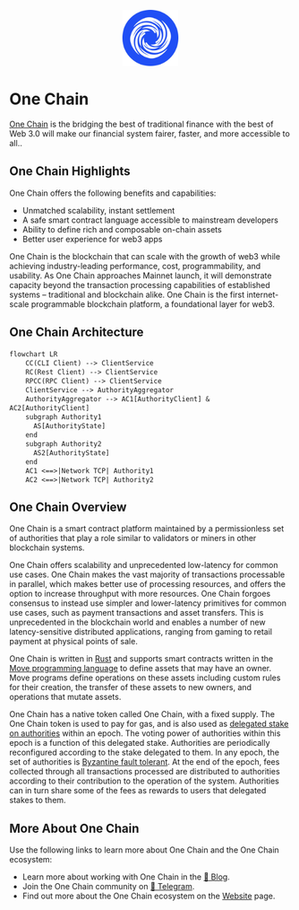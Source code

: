 <p align="center">
<img src="https://raw.githubusercontent.com/one-chain-labs/onechain/refs/heads/main/docs/logo.jpg" alt="Logo" width="100" height="100">
</p>

# One Chain

[One Chain](https://onelabs.cc) is the bridging the best of traditional finance with the best of Web 3.0 will make our financial system fairer, faster, and more accessible to all..

## One Chain Highlights

One Chain offers the following benefits and capabilities:

 * Unmatched scalability, instant settlement
 * A safe smart contract language accessible to mainstream developers
 * Ability to define rich and composable on-chain assets
 * Better user experience for web3 apps

One Chain is the blockchain that can scale with the growth of web3 while achieving industry-leading performance, cost, programmability, and usability. As One Chain approaches Mainnet launch, it will demonstrate capacity beyond the transaction processing capabilities of established systems – traditional and blockchain alike. One Chain is the first internet-scale programmable blockchain platform, a foundational layer for web3.

## One Chain Architecture

```mermaid
flowchart LR
    CC(CLI Client) --> ClientService
    RC(Rest Client) --> ClientService
    RPCC(RPC Client) --> ClientService
    ClientService --> AuthorityAggregator
    AuthorityAggregator --> AC1[AuthorityClient] & AC2[AuthorityClient]
    subgraph Authority1
      AS[AuthorityState]
    end
    subgraph Authority2
      AS2[AuthorityState]
    end
    AC1 <==>|Network TCP| Authority1
    AC2 <==>|Network TCP| Authority2
```

## One Chain Overview

One Chain is a smart contract platform maintained by a permissionless set of authorities that play a role similar to validators or miners in other blockchain systems.

One Chain offers scalability and unprecedented low-latency for common use cases. One Chain makes the vast majority of transactions processable in parallel, which makes better use of processing resources, and offers the option to increase throughput with more resources. One Chain forgoes consensus to instead use simpler and lower-latency primitives for common use cases, such as payment transactions and asset transfers. This is unprecedented in the blockchain world and enables a number of new latency-sensitive distributed applications, ranging from gaming to retail payment at physical points of sale.

One Chain is written in [Rust](https://www.rust-lang.org) and supports smart contracts written in the [Move programming language](https://github.com/move-language/move) to define assets that may have an owner. Move programs define operations on these assets including custom rules for their creation, the transfer of these assets to new owners, and operations that mutate assets.

One Chain has a native token called One Chain, with a fixed supply. The One Chain token is used to pay for gas, and is also used as [delegated stake on authorities](https://learn.bybit.com/blockchain/delegated-proof-of-stake-dpos/) within an epoch. The voting power of authorities within this epoch is a function of this delegated stake. Authorities are periodically reconfigured according to the stake delegated to them. In any epoch, the set of authorities is [Byzantine fault tolerant](https://pmg.csail.mit.edu/papers/osdi99.pdf). At the end of the epoch, fees collected through all transactions processed are distributed to authorities according to their contribution to the operation of the system. Authorities can in turn share some of the fees as rewards to users that delegated stakes to them.

## More About One Chain

Use the following links to learn more about One Chain and the One Chain ecosystem:

 * Learn more about working with One Chain in the [📔 Blog](https://onechain.medium.com).
 * Join the One Chain community on [💬 Telegram](https://t.me/hello_onechain).
 * Find out more about the One Chain ecosystem on the [Website](https://onelabs.cc) page.
